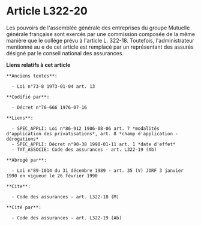 # Article L322-20

Les pouvoirs de l'assemblée générale des entreprises du groupe Mutuelle générale française sont exercés par une commission
composée de la même manière que le collège prévu à l'article L. 322-18. Toutefois, l'administrateur mentionné au e de cet
article est remplacé par un représentant des assurés désigné par le conseil national des assurances.

**Liens relatifs à cet article**

	**Anciens textes**:

	  - Loi n°73-8 1973-01-04 art. 13

	**Codifié par**:

	  - Décret n°76-666 1976-07-16

	**Liens**:

	  - SPEC_APPLI: Loi n°86-912 1986-08-06 art. 7 *modalités d'application des privatisations*, art. 8 *champ d'application - dérogations*
	  - SPEC_APPLI: Décret n°90-38 1990-01-11 art. 1 *date d'effet*
	  - TXT_ASSOCIE: Code des assurances - art. L322-19 (Ab)

	**Abrogé par**:

	  - Loi n°89-1014 du 31 décembre 1989 - art. 35 (V) JORF 3 janvier 1990 en vigueur le 26 février 1990

	**Cite**:

	  - Code des assurances - art. L322-18 (M)

	**Cité par**:

	  - Code des assurances - art. L322-19 (Ab)
